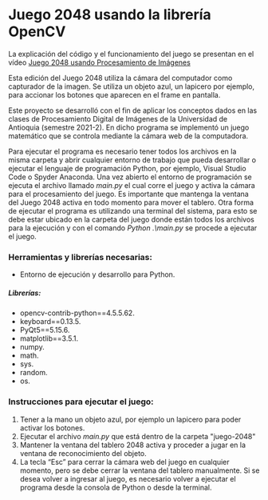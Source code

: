 # Juego 2048 usando la librería OpenCV

La explicación del código y el funcionamiento del juego se presentan en el vídeo [Juego 2048 usando Procesamiento de Imágenes](https://youtu.be/tlGB59VHQpQ)

Esta edición del Juego 2048 utiliza la cámara del computador como capturador de la imagen. Se utiliza un objeto azul, un lapicero por ejemplo, para accionar los botones que aparecen en el frame en pantalla.

Este proyecto se desarrolló con el fin de aplicar los conceptos dados en las clases de Procesamiento Digital de Imágenes de la Universidad de Antioquia (semestre 2021-2). En dicho programa se implementó un juego matemático que se controla mediante la cámara web de la computadora.

Para ejecutar el programa es necesario tener todos los archivos en la misma carpeta y abrir cualquier entorno de trabajo que pueda desarrollar o ejecutar el lenguaje de programación Python, por ejemplo, Visual Studio Code o Spyder Anaconda. Una vez abierto el entorno de programación se ejecuta el archivo llamado _main.py_ el cual corre el juego y activa la cámara para el procesamiento del juego. Es importante que mantenga la ventana del Juego 2048 activa en todo momento para mover el tablero.
Otra forma de ejecutar el programa es utilizando una terminal del sistema, para esto se debe estar ubicado en la carpeta del juego donde están todos los archivos para la ejecución y con el comando _Python .\main.py_ se procede a ejecutar el juego.

### Herramientas y librerías necesarias:
- Entorno de ejecución y desarrollo para Python.
##### Librerías:
- opencv-contrib-python==4.5.5.62.
- keyboard==0.13.5.
- PyQt5==5.15.6.
- matplotlib==3.5.1.
- numpy. 
- math.
- sys.
- random. 
- os.

### Instrucciones para ejecutar el juego:
1. Tener a la mano un objeto azul, por ejemplo un lapicero para poder activar los botones.
2. Ejecutar el archivo _main.py_ que está dentro de la carpeta "juego-2048"
3. Mantener la ventana del tablero 2048 activa y proceder a jugar en la ventana de reconocimiento del objeto.
4. La tecla “Esc” para cerrar la cámara web del juego en cualquier momento, pero se debe cerrar la ventana del tablero manualmente.
Si se desea volver a ingresar al juego, es necesario volver a ejecutar el programa desde la consola de Python o desde la terminal.
